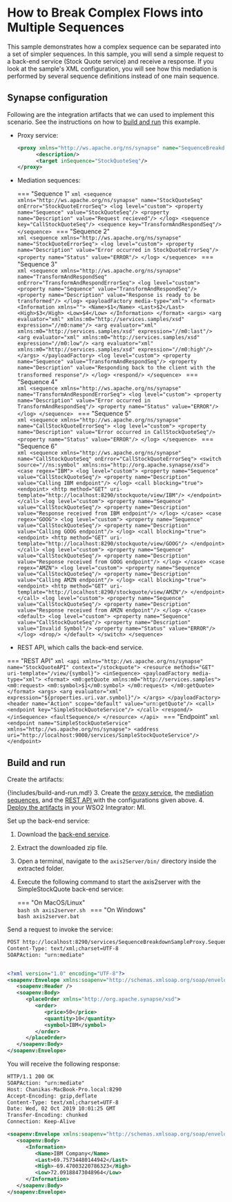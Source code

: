 # How to Break Complex Flows into Multiple Sequences
This sample demonstrates how a complex sequence can be separated into a set of simpler sequences. In this sample, you will send a simple request to a back-end service (Stock Quote service) and receive a response. If you look at the sample's XML configuration, you will see how this mediation is performed by several sequence definitions instead of one main sequence.

## Synapse configuration

Following are the integration artifacts that we can used to implement this scenario. See the instructions on how to [build and run](#build-and-run) this example.

- Proxy service:
  ```xml
  <proxy xmlns="http://ws.apache.org/ns/synapse" name="SequenceBreakdownSampleProxy" startOnLoad="true" transports="http https">
        <description/>
        <target inSequence="StockQuoteSeq"/>
  </proxy>
  ```

- Mediation sequences:

    === "Sequence 1"
        ```xml
        <sequence xmlns="http://ws.apache.org/ns/synapse" name="StockQuoteSeq" onError="StockQuoteErrorSeq">
            <log level="custom">
                <property name="Sequence" value="StockQuoteSeq"/>
                <property name="Description" value="Request recieved"/>
            </log>
            <sequence key="CallStockQuoteSeq"/>
            <sequence key="TransformAndRespondSeq"/>
        </sequence>
        ```
    === "Sequence 2"        
        ```xml
        <sequence xmlns="http://ws.apache.org/ns/synapse" name="StockQuoteErrorSeq">
            <log level="custom">
                <property name="Description" value="Error occurred in StockQuoteErrorSeq"/>
                <property name="Status" value="ERROR"/>
            </log>
        </sequence>
        ```
    === "Sequence 3"        
        ```xml
        <sequence xmlns="http://ws.apache.org/ns/synapse" name="TransformAndRespondSeq" onError="TransformAndRespondErrorSeq">
            <log level="custom">
                <property name="Sequence" value="TransformAndRespondSeq"/>
                <property name="Description" value="Response is ready to be transformed"/>
            </log>
            <payloadFactory media-type="xml">
                <format>
                    <Information xmlns="">
                        <Name>$1</Name>
                        <Last>$2</Last>
                        <High>$3</High>
                        <Low>$4</Low>
                    </Information>
                </format>
                <args>
                    <arg evaluator="xml" xmlns:m0="http://services.samples/xsd" expression="//m0:name"/>
                    <arg evaluator="xml" xmlns:m0="http://services.samples/xsd" expression="//m0:last"/>
                    <arg evaluator="xml" xmlns:m0="http://services.samples/xsd" expression="//m0:low"/>
                    <arg evaluator="xml" xmlns:m0="http://services.samples/xsd" expression="//m0:high"/>
                </args>
            </payloadFactory>
            <log level="custom">
                <property name="Sequence" value="TransformAndRespondSeq"/>
                <property name="Description" value="Responding back to the client with the transformed response"/>
            </log>
            <respond/>
        </sequence>
        ```
    === "Sequence 4"         
        ```xml
        <sequence xmlns="http://ws.apache.org/ns/synapse" name="TransformAndRespondErrorSeq">
            <log level="custom">
                <property name="Description" value="Error occurred in TransformAndRespondSeq"/>
                <property name="Status" value="ERROR"/>
            </log>
        </sequence>
        ```
    === "Sequence 5"         
        ```xml
        <sequence xmlns="http://ws.apache.org/ns/synapse" name="CallStockQuoteErrorSeq">
              <log level="custom">
                  <property name="Description" value="Error occurred in CallStockQuoteSeq"/>
                  <property name="Status" value="ERROR"/>
              </log>
        </sequence>
        ```
    === "Sequence 6"           
        ```xml
        <sequence xmlns="http://ws.apache.org/ns/synapse" name="CallStockQuoteSeq" onError="CallStockQuoteErrorSeq">
            <switch source="//ns:symbol" xmlns:ns="http://org.apache.synapse/xsd">
                <case regex="IBM">
                    <log level="custom">
                        <property name="Sequence" value="CallStockQuoteSeq"/>
                        <property name="Description" value="Calling IBM endpoint"/>
                    </log>
                    <call blocking="true">
                        <endpoint>
                            <http method="GET" uri-template="http://localhost:8290/stockquote/view/IBM"/>
                        </endpoint>
                    </call>
                    <log level="custom">
                        <property name="Sequence" value="CallStockQuoteSeq"/>
                        <property name="Description" value="Response received from IBM endpoint"/>
                    </log>
                </case>
                <case regex="GOOG">
                    <log level="custom">
                        <property name="Sequence" value="CallStockQuoteSeq"/>
                        <property name="Description" value="Calling GOOG endpoint"/>
                    </log>
                    <call blocking="true">
                        <endpoint>
                            <http method="GET" uri-template="http://localhost:8290/stockquote/view/GOOG"/>
                        </endpoint>
                    </call>
                    <log level="custom">
                        <property name="Sequence" value="CallStockQuoteSeq"/>
                        <property name="Description" value="Response received from GOOG endpoint"/>
                    </log>
                </case>
                <case regex="AMZN">
                    <log level="custom">
                        <property name="Sequence" value="CallStockQuoteSeq"/>
                        <property name="Description" value="Calling AMZN endpoint"/>
                    </log>
                    <call blocking="true">
                        <endpoint>
                            <http method="GET" uri-template="http://localhost:8290/stockquote/view/AMZN"/>
                        </endpoint>
                    </call>
                    <log level="custom">
                        <property name="Sequence" value="CallStockQuoteSeq"/>
                        <property name="Description" value="Response received from AMZN endpoint"/>
                    </log>
                </case>
                <default>
                    <log level="custom">
                        <property name="Sequence" value="CallStockQuoteSeq"/>
                        <property name="Description" value="Invalid Symbol"/>
                        <property name="Status" value="ERROR"/>
                    </log>
                    <drop/>
                </default>
            </switch>
        </sequence>
        ```

- REST API, which calls the back-end service.

=== "REST API"
     ```xml
     <api xmlns="http://ws.apache.org/ns/synapse" name="StockQuoteAPI" context="/stockquote">
             <resource methods="GET" uri-template="/view/{symbol}">
                 <inSequence>
                 <payloadFactory media-type="xml">
                     <format>
                         <m0:getQuote xmlns:m0="http://services.samples">
                             <m0:request>
                             <m0:symbol>$1</m0:symbol>
                             </m0:request>
                         </m0:getQuote>
                     </format>
                     <args>
                         <arg evaluator="xml" expression="${properties.uri.var.symbol}"/>
                     </args>
                 </payloadFactory>
                 <header name="Action" scope="default" value="urn:getQuote"/>
                 <call>
                    <endpoint key="SimpleStockQuoteService"/>
                 </call>
                 <respond/>
                </inSequence>
                <faultSequence/>
            </resource>
     </api>
     ```
=== "Endpoint"
     ```xml
     <endpoint name="SimpleStockQuoteService" xmlns="http://ws.apache.org/ns/synapse">
        <address uri="http://localhost:9000/services/SimpleStockQuoteService"/>
     </endpoint>
     ```

## Build and run

Create the artifacts:

{!includes/build-and-run.md!}
3. Create the [proxy service]({{base_path}}/develop/creating-artifacts/creating-a-proxy-service), the [mediation sequences]({{base_path}}/develop/creating-artifacts/creating-reusable-sequences), and the [REST API ]({{base_path}}/develop/creating-artifacts/creating-an-api) with the configurations given above.
4. [Deploy the artifacts]({{base_path}}/develop/deploy-artifacts) in your WSO2 Integrator: MI.

Set up the back-end service:

1. Download the [back-end service](https://github.com/wso2-docs/WSO2_EI/blob/master/Back-End-Service/axis2Server.zip).
2. Extract the downloaded zip file.
3. Open a terminal, navigate to the `axis2Server/bin/` directory inside the extracted folder.
4. Execute the following command to start the axis2server with the SimpleStockQuote back-end service:

    === "On MacOS/Linux"   
          ```bash
          sh axis2server.sh
          ```
    === "On Windows"              
          ```bash
          axis2server.bat
          ```

Send a request to invoke the service:
```xml
POST http://localhost:8290/services/SequenceBreakdownSampleProxy.SequenceBreakdownSampleProxyHttpSoap11Endpoint HTTP/1.1
Content-Type: text/xml;charset=UTF-8
SOAPAction: "urn:mediate"


<?xml version="1.0" encoding="UTF-8"?>
<soapenv:Envelope xmlns:soapenv="http://schemas.xmlsoap.org/soap/envelope/">
   <soapenv:Header />
   <soapenv:Body>
      <placeOrder xmlns="http://org.apache.synapse/xsd">
         <order>
            <price>50</price>
            <quantity>10</quantity>
            <symbol>IBM</symbol>
         </order>
      </placeOrder>
   </soapenv:Body>
</soapenv:Envelope>
```

You will receive the following response:

```xml
HTTP/1.1 200 OK
SOAPAction: "urn:mediate"
Host: Chanikas-MacBook-Pro.local:8290
Accept-Encoding: gzip,deflate
Content-Type: text/xml;charset=UTF-8
Date: Wed, 02 Oct 2019 10:01:25 GMT
Transfer-Encoding: chunked
Connection: Keep-Alive

<soapenv:Envelope xmlns:soapenv="http://schemas.xmlsoap.org/soap/envelope/">
   <soapenv:Body>
      <Information>
         <Name>IBM Company</Name>
         <Last>69.75734480144942</Last>
         <High>-69.47003220786323</High>
         <Low>72.09188473048964</Low>
      </Information>
   </soapenv:Body>
</soapenv:Envelope>
```
